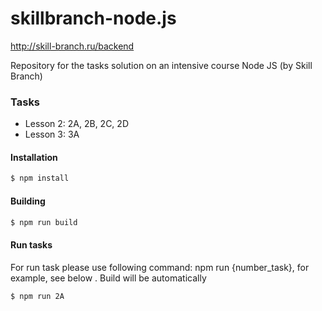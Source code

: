 # skillbranch-node.js
http://skill-branch.ru/backend

Repository for the tasks solution on an intensive course Node JS (by Skill Branch)

### Tasks

 - Lesson 2: 2A, 2B, 2C, 2D
 - Lesson 3: 3A

#### Installation

```sh
$ npm install
```

#### Building

```sh
$ npm run build
```

#### Run tasks
For run task please use following command: npm run {number_task}, for example, see below . Build will be automatically
```sh
$ npm run 2A
```
